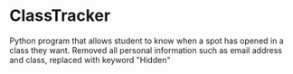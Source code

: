 # ClassTracker
Python program that allows student to know when a spot has opened in a class they want. Removed all personal information such as email address and class, replaced with keyword "Hidden"

